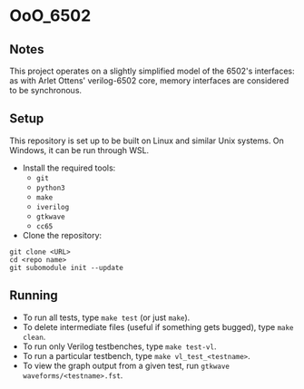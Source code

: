 # OoO_6502

## Notes

This project operates on a slightly simplified model of the 6502's interfaces:
as with Arlet Ottens' verilog-6502 core, memory interfaces are considered to be
synchronous.

## Setup

This repository is set up to be built on Linux and similar Unix systems. On
Windows, it can be run through WSL.

* Install the required tools:
  * `git`
  * `python3`
  * `make`
  * `iverilog`
  * `gtkwave`
  * `cc65`
* Clone the repository:
```
git clone <URL>
cd <repo name>
git subomodule init --update
```

## Running

* To run all tests, type `make test` (or just `make`).
* To delete intermediate files (useful if something gets bugged), type `make clean`.
* To run only Verilog testbenches, type `make test-vl`.
* To run a particular testbench, type `make vl_test_<testname>`.
* To view the graph output from a given test, run `gtkwave waveforms/<testname>.fst`.
